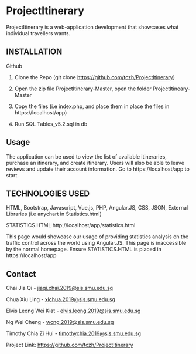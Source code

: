 # ProjectItinerary

ProjectItinerary is a web-application development that showcases what individual travellers wants.


## INSTALLATION
Github

1) Clone the Repo (git clone https://github.com/tczh/ProjectItinerary)

2) Open the zip file ProjectItinerary-Master, open the folder ProjectItineary-Master

3) Copy the files (i.e index.php,  and place them in place the files in https://localhost/app)

4) Run SQL Tables_v5.2.sql in db 

<!-- USAGE EXAMPLES -->
## Usage
The application can be used to view the list of available itineraries, purchase an itinerary, and create itinerary. Users will also be able to leave reviews and update their account information. 
Go to https://localhost/app to start.

## TECHNOLOGIES USED
HTML, Bootstrap, Javascript, Vue.js, PHP, Angular.JS, CSS, JSON, External Libraries (i.e anychart in Statistics.html)


STATISTICS.HTML
http://localhost/app/statistics.html

This page would showcase our usage of providing statistics analysis on the traffic control across the world using Angular.JS. This page is inaccessible by the normal homepage.
Ensure STATISTICS.HTML is placed in https://localhost/app
<!-- USAGE EXAMPLES FOR STATISTICS.HTML -- !>
Type Singapore
Click Search
View chart




<!-- CONTACT -->
## Contact
Chai Jia Qi - jiaqi.chai.2019@sis.smu.edu.sg

Chua Xiu Ling - xlchua.2019@sis.smu.edu.sg

Elvis Leong Wei Kiat - elvis.leong.2019@sis.smu.edu.sg

Ng Wei Cheng - wcng.2019@sis.smu.edu.sg

Timothy Chia Zi Hui - timothychia.2019@sis.smu.edu.sg

Project Link:
https://github.com/tczh/ProjectItinerary




